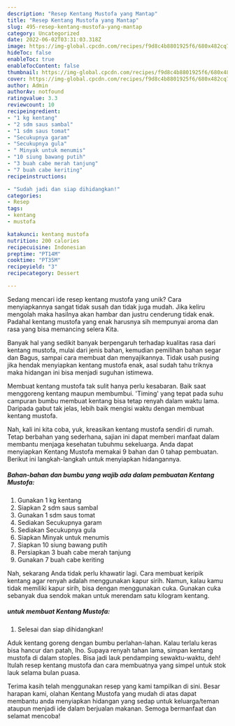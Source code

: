 ```yaml
---
description: "Resep Kentang Mustofa yang Mantap"
title: "Resep Kentang Mustofa yang Mantap"
slug: 495-resep-kentang-mustofa-yang-mantap
category: Uncategorized
date: 2022-06-02T03:31:03.318Z
image: https://img-global.cpcdn.com/recipes/f9d8c4b8801925f6/680x482cq70/kentang-mustofa-foto-resep-utama.jpg
hideToc: false
enableToc: true
enableTocContent: false
thumbnail: https://img-global.cpcdn.com/recipes/f9d8c4b8801925f6/680x482cq70/kentang-mustofa-foto-resep-utama.jpg
cover: https://img-global.cpcdn.com/recipes/f9d8c4b8801925f6/680x482cq70/kentang-mustofa-foto-resep-utama.jpg
author: Admin
authorAv: notfound
ratingvalue: 3.3
reviewcount: 10
recipeingredient:
- "1 kg kentang"
- "2 sdm saus sambal"
- "1 sdm saus tomat"
- "Secukupnya garam"
- "Secukupnya gula"
- " Minyak untuk menumis"
- "10 siung bawang putih"
- "3 buah cabe merah tanjung"
- "7 buah cabe keriting"
recipeinstructions:

- "Sudah jadi dan siap dihidangkan!"
categories:
- Resep
tags:
- kentang
- mustofa

katakunci: kentang mustofa 
nutrition: 200 calories
recipecuisine: Indonesian
preptime: "PT14M"
cooktime: "PT35M"
recipeyield: "3"
recipecategory: Dessert

---
```





Sedang mencari ide resep kentang mustofa yang unik? Cara menyiapkannya sangat tidak susah dan tidak juga mudah. Jika keliru mengolah maka hasilnya akan hambar dan justru cenderung tidak enak. Padahal kentang mustofa yang enak harusnya sih mempunyai aroma dan rasa yang bisa memancing selera Kita.





Banyak hal yang sedikit banyak berpengaruh terhadap kualitas rasa dari kentang mustofa, mulai dari jenis bahan, kemudian pemilihan bahan segar dan Bagus, sampai cara membuat dan menyajikannya. Tidak usah pusing jika hendak menyiapkan kentang mustofa enak,      asal sudah tahu triknya maka hidangan ini bisa menjadi suguhan istimewa.














Membuat kentang mustofa tak sulit hanya perlu kesabaran. Baik saat menggoreng kentang maupun membumbui. &#39;Timing&#39; yang tepat pada suhu campuran bumbu membuat kentang bisa tetap renyah dalam waktu lama. Daripada gabut tak jelas, lebih baik mengisi waktu dengan membuat kentang mustofa.






Nah, kali ini kita coba, yuk, kreasikan kentang mustofa sendiri di rumah. Tetap berbahan yang sederhana, sajian ini dapat memberi manfaat dalam membantu menjaga kesehatan tubuhmu sekeluarga. Anda dapat menyiapkan Kentang Mustofa memakai 9 bahan dan 0 tahap pembuatan. Berikut ini langkah-langkah untuk menyiapkan hidangannya.

<!--inarticleads1-->

##### Bahan-bahan dan bumbu yang wajib ada dalam pembuatan Kentang Mustofa:

1. Gunakan 1 kg kentang
1. Siapkan 2 sdm saus sambal
1. Gunakan 1 sdm saus tomat
1. Sediakan Secukupnya garam
1. Sediakan Secukupnya gula
1. Siapkan  Minyak untuk menumis
1. Siapkan 10 siung bawang putih
1. Persiapkan 3 buah cabe merah tanjung
1. Gunakan 7 buah cabe keriting


Nah, sekarang Anda tidak perlu khawatir lagi. Cara membuat keripik kentang agar renyah adalah menggunakan kapur sirih. Namun, kalau kamu tidak memiliki kapur sirih, bisa dengan menggunakan cuka. Gunakan cuka sebanyak dua sendok makan untuk merendam satu kilogram kentang. 

<!--inarticleads2-->

#####  untuk membuat Kentang Mustofa:


1. Selesai dan siap dihidangkan!

Aduk kentang goreng dengan bumbu perlahan-lahan. Kalau terlalu keras bisa hancur dan patah, lho. Supaya renyah tahan lama, simpan kentang mustofa di dalam stoples. Bisa jadi lauk pendamping sewaktu-waktu, deh! Itulah resep kentang mustofa dan cara membuatnya yang simpel untuk stok lauk selama bulan puasa. 

Terima kasih telah menggunakan resep yang kami tampilkan di sini. Besar harapan kami, olahan Kentang Mustofa yang mudah di atas dapat membantu anda menyiapkan hidangan yang sedap untuk keluarga/teman ataupun menjadi ide dalam berjualan makanan. Semoga bermanfaat dan selamat mencoba!
